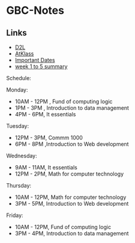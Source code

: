 # GBC-Notes


## Links
- [D2L](https://learn.georgebrown.ca)
- [AtKlass](https://app.atklass.com)
- [Important Dates](https://www.georgebrown.ca/current-students/important-dates?term=27246&category=131)
- [week 1 to 5 summary](comp1238.md)

Schedule:

Monday:
- 10AM - 12PM , Fund of computing logic
- 1PM - 3PM , Introduction to data management
- 4PM - 6PM, It essentials
  
Tuesday:
- 12PM - 3PM, Commm 1000
- 6PM - 8PM ,Introduction to Web development

Wednesday:
- 9AM - 11AM, It essentials
- 12PM - 2PM, Math for computer technology

Thursday:
- 10AM - 12PM, Math for computer technology
- 3PM - 5PM, Introduction to Web development

Friday:
- 10AM - 12PM, Fund of computing logic
- 3PM - 4PM, Introduction to data management
